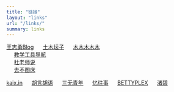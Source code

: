 ```yaml
---
title: "链接"
layout: "links"
url: "/links/"
summary: links
---
```

[王志勇Blog](http://www.auiou.com/)
&nbsp;&nbsp;&nbsp;&nbsp;&nbsp;[土木坛子](https://tumutanzi.com/)
&nbsp;&nbsp;&nbsp;&nbsp;&nbsp;[木木木木木](https://immmmm.com/)	
&nbsp;&nbsp;&nbsp;&nbsp;&nbsp;[教学工具导航](https://edui.fun/)	
&nbsp;&nbsp;&nbsp;&nbsp;&nbsp;[杜老师说](https://dusays.com/)	
&nbsp;&nbsp;&nbsp;&nbsp;&nbsp;[去不图床](https://7bu.top/)

[kaix.in](https://kaix.in/)
&nbsp;&nbsp;&nbsp;&nbsp;&nbsp;[胡言胡语](https://husay.cc/)
&nbsp;&nbsp;&nbsp;&nbsp;&nbsp;[三无青年](https://www.duanxiansen.com/)
&nbsp;&nbsp;&nbsp;&nbsp;&nbsp;[忆往事](https://yiws.net/)
&nbsp;&nbsp;&nbsp;&nbsp;&nbsp;[BETTYPLEX](http://forbetty.com/)
&nbsp;&nbsp;&nbsp;&nbsp;&nbsp;[渚碧](https://jubeny.com/)
